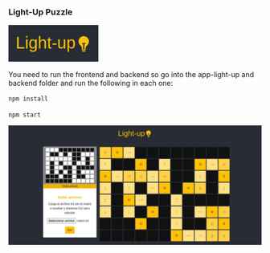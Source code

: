 ### Light-Up Puzzle 

![Logo](https://raw.githubusercontent.com/emajidev/light-up-puzzle/main/logo.png)

You need to run the frontend and backend so go into the app-light-up and backend folder and run the following in each one:

    npm install

    npm start
    
![Example app](https://raw.githubusercontent.com/emajidev/light-up-puzzle/main/sample.png)
